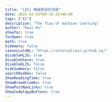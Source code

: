 ```yaml
---
title: "[AI] 機器學習的流程"
date: 2025-02-03T00:18:32+08:00
tags: ["AI"]
description: "The flow of machine learning"
author: "Rain Hu"
showToc: true
TocOpen: true
math: true
hidemeta: false
canonicalURL: "https://intervalrain.github.io/"
disableHLJS: true
disableShare: true
disableHLJS: false
hideSummary: false
searchHidden: false
ShowReadingTime: true
ShowBreadCrumbs: true
ShowPostNavLinks: true
ShowCodeCopyButtons: true
---
```

